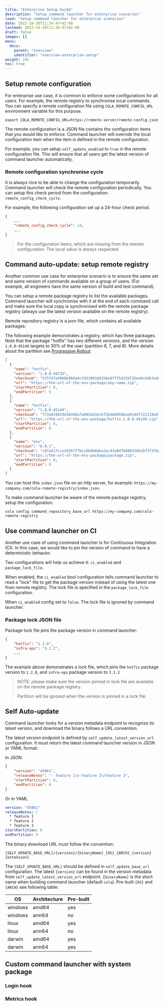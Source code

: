 ```yaml
---
title: "Enterprise Setup Guide"
description: "Setup command launcher for enterprise scenarios"
lead: "Setup command launcher for enterprise scenarios"
date: 2022-10-30T11:34:47+02:00
lastmod: 2022-10-30T11:34:47+02:00
draft: false
images: []
menu:
  docs:
    parent: "overview"
    identifier: "overview-enterprise-setup"
weight: 245
toc: true
---
```


## Setup remote configuration

For enterprise use case, it is common to enforce some configurations for all users. For example, the remote registry to synchronise local commands. You can specify a remote configuration file using `COLA_REMOTE_CONFIG_URL` environment variable for this purpose.

```shell
export COLA_REMOTE_CONFIG_URL=https://remote-server/remote-config.json
```

The remote configuration is a JSON file contains the configuration items that you would like to enforce. Command launcher will override the local configuration item when the item is defined in the remote configuration.

For example, you can setup `self_update_enabled` to `true` in the remote configuration file. This will ensure that all users get the latest version of command launcher automatically.

### Remote configuration synchronise cycle

It is always nice to be able to change the configuration temporarily. Command launcher will check the remote configuration periodically. You can setup this check period from the configuration: `remote_config_check_cycle`.

For example, the following configuration set up a 24-hour check period.

```json
{
    ...
    "remote_config_check_cycle": 24,
    ...
}
```

> For the configuration items, which are missing from the remote configuration. The local value is always respected.

## Command auto-update: setup remote registry

Another common use case for enterprise scenario is to ensure the same set and same version of commands available on a group of users. (For example, all engineers have the same version of build and test command).

You can setup a remote package registry to list the available packages. Command launcher will synchronise with it at the end of each command call and make sure the local copy is synchronised with the remote package registry (always use the latest version available on the remote registry).

Remote repository registry is a json file, which contains all available packages:

The following example demonstrates a registry, which has three packages. Note that the package "hotfix" has two different versions, and the version `1.0.0-45149` targets to 30% of the user (partition 6, 7, and 8). More details about the partition see [Progressive Rollout](../provider-guide#progressive-rollout)

```json
[
  {
    "name": "hotfix",
    "version": "1.0.0-44733",
    "checksum": "5f5f47e4966b984a4c7d33003dd2bbe8fff5d31bf2bee0c6db3add099e4542b3",
    "url": "https://the-url-of-the-env-package/any-name.zip",
    "startPartition": 0,
    "endPartition": 9
  },
  {
    "name": "hotfix",
    "version": "1.0.0-45149",
    "checksum": "773a919429e50346a7a002eb3ecbf2b48d058bae014df112119a67fc7d9a3598",
    "url": "https://the-url-of-the-env-package/hotfix-1.0.0-45149.zip",
    "startPartition": 6,
    "endPartition": 8
  },
  {
    "name": "env",
    "version": "0.0.1",
    "checksum": "c87a417cce3d26777bcc6b8b0dea2ec43a0d78486438b1bf3f3fbd2cafc2c7cc",
    "url": "https://the-url-of-the-env-package/package.zip",
    "startPartition": 0,
    "endPartition": 9
  }
]
```

You can host this `index.json` file on an http server, for example: `https://my-company.com/cola-remote-registry/index.json`.

To make command launcher be aware of the remote package registry, setup the configuration:

```shell
cola config command_repository_base_url https://my-company.com/cola-remote-registry
```

## Use command launcher on CI

Another use case of using command launcher is for Continuous Integration (CI). In this case, we would like to pin the version of command to have a deterministic behavior.

Two configurations will help us achieve it: `ci_enabled` and `package_lock_file`.

When enabled, the `ci_enabled` bool configuration tells command launcher to read a "lock" file to get the package version instead of using the latest one from remote registry. The lock file is specified in the `package_lock_file` configuration.

When `ci_enabled` config set to `false`. The lock file is ignored by command launcher.

### Package lock JSON file

Package lock file pins the package version in command launcher:

```json
{
    "hotfix": "1.2.0",
    "infra-ops": "3.1.2",
    ...
}
```

The example above demonstrates a lock file, which pins the `hotfix` package version to `1.2.0`, and `infra-ops` package version to `3.1.2`

> NOTE: please make sure the version pinned in lock file are available on the remote package registry.
>
> Partition will be ignored when the version is pinned in a lock file.

## Self Auto-update

Command launcher looks for a version metadata endpoint to recognize its latest version, and download the binary follows a URL convention.

The latest version endpoint is defined by `self_update_latest_version_url` configuration. It must return the latest command launcher version in JSON or YAML format:

In JSON

```JSON
{
    "version": "45861",
    "releaseNotes": "- feature 1\n-feature 2\nfeature 3",
    "startPartition": 0,
    "endPartition": 9
}
```

Or in YAML

```YAML
version: "45861"
releaseNotes: |
  * feature 1
  * feature 2
  * feature 3
startPartition: 0
endPartition: 9
```

The binary download URL must follow the convention:

```text
[SELF_UPDATE_BASE_URL]/{version}/{binaryName}_{OS}_{ARCH}_{version}{extension}
```

The `[SELF_UPDATE_BASE_URL]` should be defined in `self_update_base_url` configuration. The latest `{version}` can be found in the version metadata from `self_update_latest_version_url` endpoint. `{binaryName}` is the short name when building command launcher (default `cola`). Pre-built `{OS}` and `{ARCH}` see following table:

| OS      | Architecture | Pre-built  |
|---------|--------------|------------|
| windows | amd64        | yes        |
| windows | arm64        | no         |
| linux   | amd64        | yes        |
| linux   | arm64        | no         |
| darwin  | amd64        | yes        |
| darwin  | arm64        | yes        |

## Custom command launcher with system package

### Login hook

### Metrics hook
